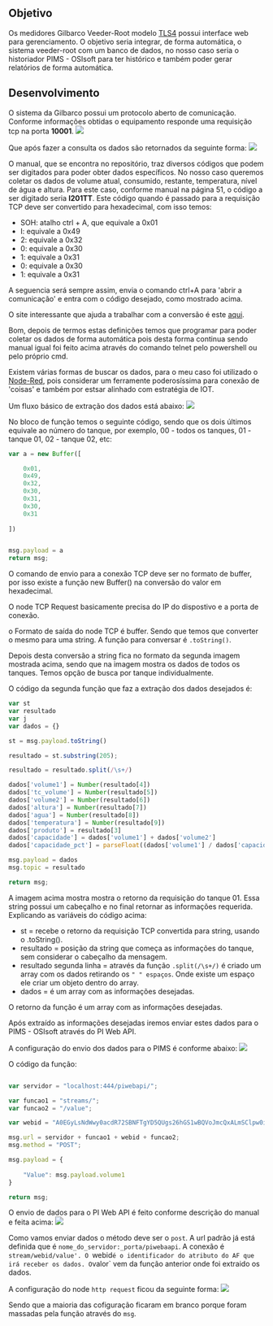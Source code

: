 
## Objetivo

Os medidores Gilbarco Veeder-Root modelo [TLS4](https://www.gilbarco.com/br/produtos/medicao-e-monitoramento/tls4) possui interface web para gerenciamento.
O objetivo seria integrar, de forma automática, o sistema veeder-root com um banco de dados, no nosso caso seria o historiador PIMS - OSIsoft para ter histórico e também poder gerar relatórios de forma automática.

## Desenvolvimento

O sistema da Gilbarco possui um protocolo aberto de comunicação.
Conforme informações obtidas o equipamento responde uma requisição tcp na porta **10001**.
<img src="https://github.com/dedynobre/lendo-valores-medidores-veeder-root/blob/master/imagens/img-01.png"/>

Que após fazer a consulta os dados são retornados da seguinte forma:
<img src="https://github.com/dedynobre/lendo-valores-medidores-veeder-root/blob/master/imagens/img-02.png"/>

O manual, que se encontra no repositório, traz diversos códigos que podem ser digitados para poder obter dados específicos.
No nosso caso queremos coletar os dados de volume atual, consumido, restante, temperatura, nível de água e altura.
Para este caso, conforme manual na página 51, o código a ser digitado seria **<SOH>I201TT**.
Este código quando é passado para a requisição TCP deve ser convertido para hexadecimal, com isso temos:
+ SOH: atalho ctrl + A, que equivale a 0x01
+ I: equivale a 0x49
+ 2: equivale a 0x32
+ 0: equivale a 0x30
+ 1: equivale a 0x31
+ 0: equivale a 0x30
+ 1: equivale a 0x31

A seguencia será sempre assim, envia o comando ctrl+A para 'abrir a comunicação' e entra com o código desejado, como mostrado acima.

O site interessante que ajuda a trabalhar com a conversão é este [aqui](http://www.insecuritynet.com.br/ferramentas-online/converter-texto-para-hexadecimal).

Bom, depois de termos estas definições temos que programar para poder coletar os dados de forma automática pois desta forma continua sendo manual igual foi feito acima através do comando telnet pelo powershell ou pelo próprio cmd.

Existem várias formas de buscar os dados, para o meu caso foi utilizado o [Node-Red](https://nodered.org/), pois considerar um ferramente poderosíssima para conexão de 'coisas' e também por estsar alinhado com estratégia de IOT.

Um fluxo básico de extração dos dados está abaixo:
<img src="https://github.com/dedynobre/lendo-valores-medidores-veeder-root/blob/master/imagens/img-03.png"/>
 
No bloco de função temos o seguinte código, sendo que os dois últimos equivale ao número do tanque, por exemplo, 00 - todos os tanques, 01 - tanque 01, 02 - tanque 02, etc:
```javascript
var a = new Buffer([

	0x01,
	0x49,
	0x32,
	0x30,
	0x31,
	0x30,
	0x31
	
])


msg.payload = a
return msg;
```

O comando de envio para a conexão TCP deve ser no formato de buffer, por isso existe a função new Buffer() na conversão do valor em hexadecimal.

O node TCP Request basicamente precisa do IP do dispostivo e a porta de conexão.

o Formato de saída do node TCP é buffer. Sendo que temos que converter o mesmo para uma string. A função para conversar é `.toString()`.

Depois desta conversão a string fica no formato da segunda imagem mostrada acima, sendo que na imagem mostra os dados de todos os tanques. Temos opção de busca por tanque individualmente.

O código da segunda função que faz a extração dos dados desejados é:

```javascript
var st
var resultado
var j
var dados = {}

st = msg.payload.toString()

resultado = st.substring(205);

resultado = resultado.split(/\s+/)

dados['volume1'] = Number(resultado[4])
dados['tc_volume'] = Number(resultado[5]) 
dados['volume2'] = Number(resultado[6])
dados['altura'] = Number(resultado[7])
dados['agua'] = Number(resultado[8])
dados['temperatura'] = Number(resultado[9])
dados['produto'] = resultado[3]
dados['capacidade'] = dados['volume1'] + dados['volume2']
dados['capacidade_pct'] = parseFloat((dados['volume1'] / dados['capacidade']) * 100).toFixed(2)

msg.payload = dados
msg.topic = resultado

return msg;
```

A imagem acima mostra mostra o retorno da requisição do tanque 01. Essa string possui um cabeçalho e no final retornar as informações requerida.
Explicando as variáveis do código acima:
+ st = recebe o retorno da requisição TCP convertida para string, usando o .toString().
+ resultado = posição da string que começa as informações do tanque, sem considerar o cabeçalho da mensagem.
+ resultado segunda linha = através da função `.split(/\s+/)` é criado um array com os dados retirando os `" " espaços`. Onde existe um espaço ele criar um objeto dentro do array.
+ dados = é um array com as informações desejadas.

O retorno da função é um array com as informações desejadas.

Após extraído as informações desejadas iremos enviar estes dados para o PIMS - OSIsoft através do PI Web API.

A configuração do envio dos dados para o PIMS é conforme abaixo:
<img src="https://github.com/dedynobre/lendo-valores-medidores-veeder-root/blob/master/imagens/img-04.png"/>

O código da função:

```javascript

var servidor = "localhost:444/piwebapi/";

var funcao1 = "streams/";
var funcao2 = "/value";

var webid = "A0EGyLsNdWwy0acdR72SBNFTgYD5QUgs26hGS1wBQVoJmcQxALmSClpw0ihAmHczVhQvwUFRVLUFVVEFGLTAxXEtJTlJPU1MgUEFSQUNBVFVcQVZBTsOHQURPXFBPU1RPIERFIENPTUJVU1RJVkVJU1xTSVNURU1BIFZFRURFUiBST09UfFRRNTA1fFZPTFVNRQ";

msg.url = servidor + funcao1 + webid + funcao2;
msg.method = "POST";

msg.payload = {
    
    "Value": msg.payload.volume1
}

return msg;

```

O envio de dados para o PI Web API é feito conforme descrição do manual e feita acima:
<img src="https://github.com/dedynobre/lendo-valores-medidores-veeder-root/blob/master/imagens/img-06.png"/>

Como vamos enviar dados o método deve ser o `post`. 
A url padrão já está definida que é `nome_do_servidor:_porta/piwebaapi`. 
A conexão é `stream/webid/value'.
O `webid` é o identificador do atributo do AF que irá receber os dados.
O `valor` vem da função anterior onde foi extraido os dados.

A configuração do node `http request` ficou da seguinte forma:
<img src="https://github.com/dedynobre/lendo-valores-medidores-veeder-root/blob/master/imagens/img-05.png"/>

Sendo que a maioria das cofiguração ficaram em branco porque foram massadas pela função através do `msg`.